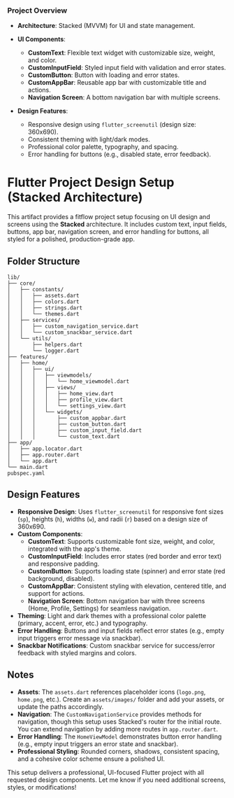 ### Project Overview
- **Architecture**: Stacked (MVVM) for UI and state management.
- **UI Components**:
  - **CustomText**: Flexible text widget with customizable size, weight, and color.
  - **CustomInputField**: Styled input field with validation and error states.
  - **CustomButton**: Button with loading and error states.
  - **CustomAppBar**: Reusable app bar with customizable title and actions.
  - **Navigation Screen**: A bottom navigation bar with multiple screens.

- **Design Features**:
  - Responsive design using `flutter_screenutil` (design size: 360x690).
  - Consistent theming with light/dark modes.
  - Professional color palette, typography, and spacing.
  - Error handling for buttons (e.g., disabled state, error feedback).

# Flutter Project Design Setup (Stacked Architecture)

This artifact provides a fitflow project setup focusing on UI design and screens using the **Stacked** architecture. It includes custom text, input fields, buttons, app bar, navigation screen, and error handling for buttons, all styled for a polished, production-grade app.

## Folder Structure

```plaintext
lib/
├── core/
│   ├── constants/
│   │   ├── assets.dart
│   │   ├── colors.dart
│   │   ├── strings.dart
│   │   └── themes.dart
│   ├── services/
│   │   ├── custom_navigation_service.dart
│   │   └── custom_snackbar_service.dart
│   └── utils/
│       ├── helpers.dart
│       └── logger.dart
├── features/
│   ├── home/
│   │   ├── ui/
│   │   │   ├── viewmodels/
│   │   │   │   └── home_viewmodel.dart
│   │   │   ├── views/
│   │   │   │   ├── home_view.dart
│   │   │   │   ├── profile_view.dart
│   │   │   │   └── settings_view.dart
│   │   │   └── widgets/
│   │   │       ├── custom_appbar.dart
│   │   │       ├── custom_button.dart
│   │   │       ├── custom_input_field.dart
│   │   │       └── custom_text.dart
├── app/
│   ├── app.locator.dart
│   ├── app.router.dart
│   └── app.dart
└── main.dart
pubspec.yaml
```

## Design Features
- **Responsive Design**: Uses `flutter_screenutil` for responsive font sizes (`sp`), heights (`h`), widths (`w`), and radii (`r`) based on a design size of 360x690.
- **Custom Components**:
  - **CustomText**: Supports customizable font size, weight, and color, integrated with the app's theme.
  - **CustomInputField**: Includes error states (red border and error text) and responsive padding.
  - **CustomButton**: Supports loading state (spinner) and error state (red background, disabled).
  - **CustomAppBar**: Consistent styling with elevation, centered title, and support for actions.
  - **Navigation Screen**: Bottom navigation bar with three screens (Home, Profile, Settings) for seamless navigation.
- **Theming**: Light and dark themes with a professional color palette (primary, accent, error, etc.) and typography.
- **Error Handling**: Buttons and input fields reflect error states (e.g., empty input triggers error message via snackbar).
- **Snackbar Notifications**: Custom snackbar service for success/error feedback with styled margins and colors.

## Notes
- **Assets**: The `assets.dart` references placeholder icons (`logo.png`, `home.png`, etc.). Create an `assets/images/` folder and add your assets, or update the paths accordingly.
- **Navigation**: The `CustomNavigationService` provides methods for navigation, though this setup uses Stacked's router for the initial route. You can extend navigation by adding more routes in `app.router.dart`.
- **Error Handling**: The `HomeViewModel` demonstrates button error handling (e.g., empty input triggers an error state and snackbar).
- **Professional Styling**: Rounded corners, shadows, consistent spacing, and a cohesive color scheme ensure a polished UI.

This setup delivers a professional, UI-focused Flutter project with all requested design components. Let me know if you need additional screens, styles, or modifications!

